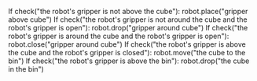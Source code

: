 

If check("the robot's gripper is not above the cube"):
    robot.place("gripper above cube")
If check("the robot's gripper is not around the cube and the robot's gripper is open"):
    robot.drop("gripper around cube")
If check("the robot's gripper is around the cube and the robot's gripper is open"):
    robot.close("gripper around cube")
If check("the robot's gripper is above the cube and the robot's gripper is closed"):
    robot.move("the cube to the bin")
If check("the robot's gripper is above the bin"):
    robot.drop("the cube in the bin")